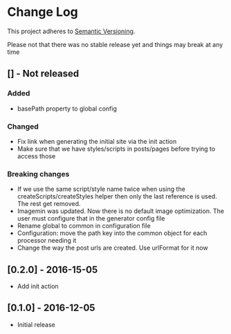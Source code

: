 # Change Log
This project adheres to [Semantic Versioning](http://semver.org/).

Please not that there was no stable release yet and things may break at any time

## [] - Not released

### Added

* basePath property to global config

### Changed

* Fix link when generating the initial site via the init action
* Make sure that we have styles/scripts in posts/pages before trying to access those

### Breaking changes

* If we use the same script/style name twice when using the createScripts/createStyles helper then only the last reference is used. The rest get removed.
* Imagemin was updated. Now there is no default image optimization. The user must configure that in the generator config file
* Rename global to common in configuration file
* Configuration: move the path key into the common object for each processor needing it
* Change the way the post urls are created. Use urlFormat for it now

## [0.2.0] - 2016-15-05

* Add init action

## [0.1.0] - 2016-12-05

* Initial release
